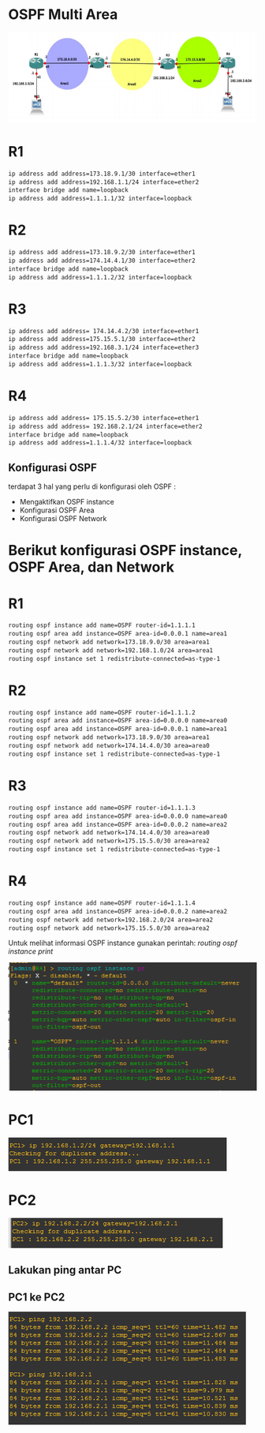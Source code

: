 # OSPF Multi Area

![Arsitektur](image/1.png)

# R1
~~~bash
ip address add address=173.18.9.1/30 interface=ether1
ip address add address=192.168.1.1/24 interface=ether2
interface bridge add name=loopback
ip address add address=1.1.1.1/32 interface=loopback
~~~

# R2
~~~bash
ip address add address=173.18.9.2/30 interface=ether1
ip address add address=174.14.4.1/30 interface=ether2
interface bridge add name=loopback
ip address add address=1.1.1.2/32 interface=loopback
~~~

# R3
~~~bash
ip address add address= 174.14.4.2/30 interface=ether1
ip address add address=175.15.5.1/30 interface=ether2
ip address add address=192.168.3.1/24 interface=ether3
interface bridge add name=loopback
ip address add address=1.1.1.3/32 interface=loopback
~~~

# R4
~~~bash
ip address add address= 175.15.5.2/30 interface=ether1
ip address add address= 192.168.2.1/24 interface=ether2
interface bridge add name=loopback
ip address add address=1.1.1.4/32 interface=loopback
~~~

## Konfigurasi OSPF 

terdapat 3 hal yang perlu di konfigurasi oleh OSPF :
* Mengaktifkan OSPF instance
* Konfigurasi OSPF Area
* Konfigurasi OSPF Network

# Berikut konfigurasi OSPF instance, OSPF Area, dan Network

# R1
~~~bash
routing ospf instance add name=OSPF router-id=1.1.1.1
routing ospf area add instance=OSPF area-id=0.0.0.1 name=area1
routing ospf network add network=173.18.9.0/30 area=area1
routing ospf network add network=192.168.1.0/24 area=area1
routing ospf instance set 1 redistribute-connected=as-type-1
~~~

# R2
~~~bash
routing ospf instance add name=OSPF router-id=1.1.1.2
routing ospf area add instance=OSPF area-id=0.0.0.0 name=area0
routing ospf area add instance=OSPF area-id=0.0.0.1 name=area1
routing ospf network add network=173.18.9.0/30 area=area1
routing ospf network add network=174.14.4.0/30 area=area0
routing ospf instance set 1 redistribute-connected=as-type-1
~~~

# R3
~~~bash
routing ospf instance add name=OSPF router-id=1.1.1.3
routing ospf area add instance=OSPF area-id=0.0.0.0 name=area0
routing ospf area add instance=OSPF area-id=0.0.0.2 name=area2
routing ospf network add network=174.14.4.0/30 area=area0
routing ospf network add network=175.15.5.0/30 area=area2
routing ospf instance set 1 redistribute-connected=as-type-1

~~~

# R4
~~~bash
routing ospf instance add name=OSPF router-id=1.1.1.4
routing ospf area add instance=OSPF area-id=0.0.0.2 name=area2
routing ospf network add network=192.168.2.0/24 area=area2
routing ospf network add network=175.15.5.0/30 area=area2
~~~

Untuk melihat informasi OSPF instance gunakan perintah:
*routing ospf instance print*

![print](image/2.png)

# PC1
![PC1](image/3.png)

# PC2
![PC1](image/4.png)

## Lakukan ping antar PC

## PC1 ke PC2
![PC1](image/5.png)
